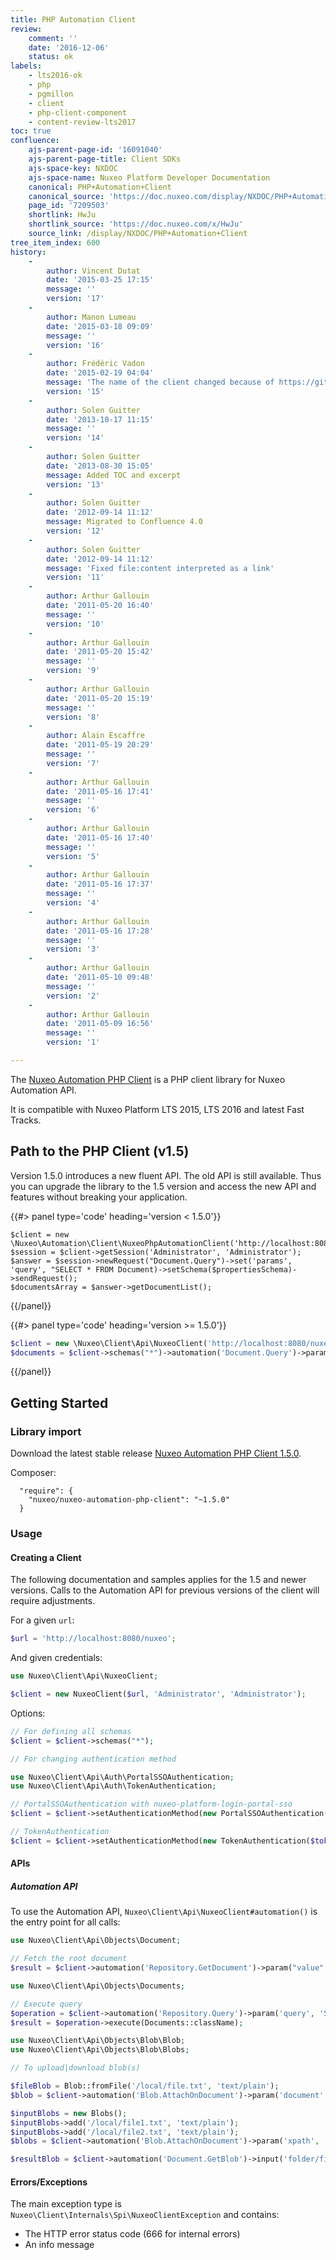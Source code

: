 ```yaml
---
title: PHP Automation Client
review:
    comment: ''
    date: '2016-12-06'
    status: ok
labels:
    - lts2016-ok
    - php
    - pgmillon
    - client
    - php-client-component
    - content-review-lts2017
toc: true
confluence:
    ajs-parent-page-id: '16091040'
    ajs-parent-page-title: Client SDKs
    ajs-space-key: NXDOC
    ajs-space-name: Nuxeo Platform Developer Documentation
    canonical: PHP+Automation+Client
    canonical_source: 'https://doc.nuxeo.com/display/NXDOC/PHP+Automation+Client'
    page_id: '7209503'
    shortlink: HwJu
    shortlink_source: 'https://doc.nuxeo.com/x/HwJu'
    source_link: /display/NXDOC/PHP+Automation+Client
tree_item_index: 600
history:
    -
        author: Vincent Dutat
        date: '2015-03-25 17:15'
        message: ''
        version: '17'
    -
        author: Manon Lumeau
        date: '2015-03-18 09:09'
        message: ''
        version: '16'
    -
        author: Frédéric Vadon
        date: '2015-02-19 04:04'
        message: 'The name of the client changed because of https://github.com/nuxeo/nuxeo-automation-php-client/commit/560874cfd9662b2b464045b19c6819e10a834600'
        version: '15'
    -
        author: Solen Guitter
        date: '2013-10-17 11:15'
        message: ''
        version: '14'
    -
        author: Solen Guitter
        date: '2013-08-30 15:05'
        message: Added TOC and excerpt
        version: '13'
    -
        author: Solen Guitter
        date: '2012-09-14 11:12'
        message: Migrated to Confluence 4.0
        version: '12'
    -
        author: Solen Guitter
        date: '2012-09-14 11:12'
        message: 'Fixed file:content interpreted as a link'
        version: '11'
    -
        author: Arthur Gallouin
        date: '2011-05-20 16:40'
        message: ''
        version: '10'
    -
        author: Arthur Gallouin
        date: '2011-05-20 15:42'
        message: ''
        version: '9'
    -
        author: Arthur Gallouin
        date: '2011-05-20 15:19'
        message: ''
        version: '8'
    -
        author: Alain Escaffre
        date: '2011-05-19 20:29'
        message: ''
        version: '7'
    -
        author: Arthur Gallouin
        date: '2011-05-16 17:41'
        message: ''
        version: '6'
    -
        author: Arthur Gallouin
        date: '2011-05-16 17:40'
        message: ''
        version: '5'
    -
        author: Arthur Gallouin
        date: '2011-05-16 17:37'
        message: ''
        version: '4'
    -
        author: Arthur Gallouin
        date: '2011-05-16 17:28'
        message: ''
        version: '3'
    -
        author: Arthur Gallouin
        date: '2011-05-10 09:48'
        message: ''
        version: '2'
    -
        author: Arthur Gallouin
        date: '2011-05-09 16:56'
        message: ''
        version: '1'

---
```

The [Nuxeo Automation PHP Client](https://github.com/nuxeo/nuxeo-automation-php-client) is a PHP client library for Nuxeo Automation API.

It is compatible with Nuxeo Platform LTS 2015, LTS 2016 and latest Fast Tracks.

## Path to the PHP Client (v1.5)

Version 1.5.0 introduces a new fluent API. The old API is still available. Thus you can upgrade the library to the 1.5 version and access the new API and features without breaking your application.

{{#> panel type='code' heading='version < 1.5.0'}}
```
$client = new \Nuxeo\Automation\Client\NuxeoPhpAutomationClient('http://localhost:8080/nuxeo/site/automation');
$session = $client->getSession('Administrator', 'Administrator');
$answer = $session->newRequest("Document.Query")->set('params', 'query', "SELECT * FROM Document)->setSchema($propertiesSchema)->sendRequest();
$documentsArray = $answer->getDocumentList();
```
{{/panel}}

{{#> panel type='code' heading='version >= 1.5.0'}}
```php
$client = new \Nuxeo\Client\Api\NuxeoClient('http://localhost:8080/nuxeo', 'Administrator', 'Administrator');
$documents = $client->schemas("*")->automation('Document.Query')->param('query', 'SELECT * FROM Document')->execute(Documents::className);
```
{{/panel}}

## Getting Started

### Library import

Download the latest stable release [Nuxeo Automation PHP Client 1.5.0](https://github.com/nuxeo/nuxeo-automation-php-client/archive/1.5.0.tar.gz).

Composer:

```
  "require": {
    "nuxeo/nuxeo-automation-php-client": "~1.5.0"
  }
```

### Usage

#### Creating a Client

The following documentation and samples applies for the 1.5 and newer versions. Calls to the Automation API for previous versions of the client will require adjustments.

For a given `url`:

```php
$url = 'http://localhost:8080/nuxeo';
```

And given credentials:

```php
use Nuxeo\Client\Api\NuxeoClient;

$client = new NuxeoClient($url, 'Administrator', 'Administrator');
```

Options:

```php
// For defining all schemas
$client = $client->schemas("*");
```

```php
// For changing authentication method

use Nuxeo\Client\Api\Auth\PortalSSOAuthentication;
use Nuxeo\Client\Api\Auth\TokenAuthentication;

// PortalSSOAuthentication with nuxeo-platform-login-portal-sso
$client = $client->setAuthenticationMethod(new PortalSSOAuthentication($secret, $username));

// TokenAuthentication
$client = $client->setAuthenticationMethod(new TokenAuthentication($token));
```

#### APIs

##### Automation API

To use the Automation API, `Nuxeo\Client\Api\NuxeoClient#automation()` is the entry point for all calls:

```php
use Nuxeo\Client\Api\Objects\Document;

// Fetch the root document
$result = $client->automation('Repository.GetDocument')->param("value", "/")->execute(Document::className);
```

```php
use Nuxeo\Client\Api\Objects\Documents;

// Execute query
$operation = $client->automation('Repository.Query')->param('query', 'SELECT * FROM Document');
$result = $operation->execute(Documents::className);
```

```php
use Nuxeo\Client\Api\Objects\Blob\Blob;
use Nuxeo\Client\Api\Objects\Blob\Blobs;

// To upload|download blob(s)

$fileBlob = Blob::fromFile('/local/file.txt', 'text/plain');
$blob = $client->automation('Blob.AttachOnDocument')->param('document', '/folder/file')->input($fileBlob)->execute(Blob::className);

$inputBlobs = new Blobs();
$inputBlobs->add('/local/file1.txt', 'text/plain');
$inputBlobs->add('/local/file2.txt', 'text/plain');
$blobs = $client->automation('Blob.AttachOnDocument')->param('xpath', 'files:files')->param('document', '/folder/file')->input($inputBlobs)->execute(Blobs::className);

$resultBlob = $client->automation('Document.GetBlob')->input('folder/file')->execute(Blob::className);
```

#### Errors/Exceptions

The main exception type is `Nuxeo\Client\Internals\Spi\NuxeoClientException` and contains:

- The HTTP error status code (666 for internal errors)
- An info message
